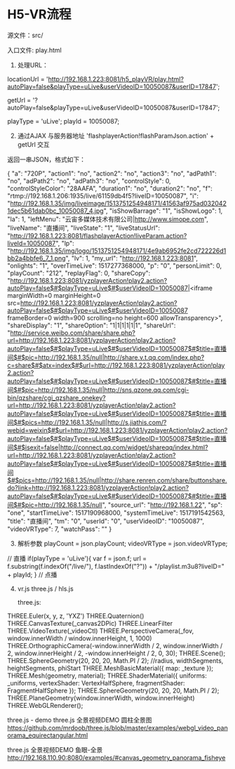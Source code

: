 #   H5-VR流程

源文件：src/

入口文件: play.html

1. 处理URL：

locationUrl = 'http://192.168.1.223:8081/h5_playVR/play.html?autoPlay=false&playType=uLive&userVideoID=10050087&userID=17847';

getUrl = '?autoPlay=false&playType=uLive&userVideoID=10050087&userID=17847';

playType = 'uLive';
playId = 10050087;

2. 通过AJAX 与服务器地址 'flashplayerAction!flashParamJson.action' + getUrl 交互

返回一串JSON，格式如下：

{
    "a": "720P",
    "action1": "no",
    "action2": "no",
    "action3": "no",
    "adPath1": "no",
    "adPath2": "no",
    "adPath3": "no",
    "controlStyle": 0,
    "controlStyleColor": "28AAFA",
    "duration1": "no",
    "duration2": "no",
    "f": "rtmp://192.168.1.206:1935/live/61159db4f5?liveID=10050087",
    "i": "http://192.168.1.35/img/liveimage/1513751254948171/41563af975ad0320421dec5b61dab0bc_10050087_4.jpg",
    "isShowBarrage": "1",
    "isShowLogo": 1,
    "la": 1,
    "leftMenu": "云宙多媒体技术有限公司|http://www.simope.com",
    "liveName": "直播间",
    "liveState": "1",
    "liveStatusUrl": "http://192.168.1.223:8081/flashplayerAction!liveParam.action?liveId=10050087",
    "lp": "http://192.168.1.35/img/logo/1513751254948171/4e9ab6952fe2cd722226d1bb2a4bbfe6_7_1.png",
    "lv": 1,
    "my_url": "http://192.168.1.223:8081",
    "onlights": "1",
    "overTimeLive": 1517277368000,
    "p": "0",
    "personLimit": 0,
    "playCount": "212",
    "replayFlag": 0,
    "shareCopy": "http://192.168.1.223:8081/yzplayerAction!play2.action?autoPlay=false$#$playType=uLive$#$userVideoID=10050087|<iframe marginWidth=0 marginHeight=0 src=http://192.168.1.223:8081/yzplayerAction!play2.action?autoPlay=false$#$playType=uLive$#$userVideoID=10050087 frameBorder=0 width=900 scrolling=no height=600 allowTransparency></iframe>",
    "shareDisplay": "1",
    "shareOption": "1|1|1|1|1|1",
    "shareUrl": "http://service.weibo.com/share/share.php?url=http://192.168.1.223:8081/yzplayerAction!play2.action?autoPlay=false$#$playType=uLive$#$userVideoID=10050087$#$title=直播间$#$pic=http://192.168.1.35/null|http://share.v.t.qq.com/index.php?c=share$#$atx=index$#$url=http://192.168.1.223:8081/yzplayerAction!play2.action?autoPlay=false$#$playType=uLive$#$userVideoID=10050087$#$title=直播间$#$pic=http://192.168.1.35/null|http://sns.qzone.qq.com/cgi-bin/qzshare/cgi_qzshare_onekey?url=http://192.168.1.223:8081/yzplayerAction!play2.action?autoPlay=false$#$playType=uLive$#$userVideoID=10050087$#$title=直播间$#$pics=http://192.168.1.35/null|http://s.jiathis.com/?webid=weixin$#$url=http://192.168.1.223:8081/yzplayerAction!play2.action?autoPlay=false$#$playType=uLive$#$userVideoID=10050087$#$title=直播间$#$isexit=false|http://connect.qq.com/widget/shareqq/index.html?url=http://192.168.1.223:8081/yzplayerAction!play2.action?autoPlay=false$#$playType=uLive$#$userVideoID=10050087$#$title=直播间$#$pics=http://192.168.1.35/null|http://share.renren.com/share/buttonshare.do?link=http://192.168.1.223:8081/yzplayerAction!play2.action?autoPlay=false$#$playType=uLive$#$userVideoID=10050087$#$title=直播间$#$pic=http://192.168.1.35/null",
    "source_url": "http://192.168.1.22",
    "sp": "one",
    "startTimeLive": 1517190968000,
    "systemTimeLive": 1517191542563,
    "title": "直播间",
    "tm": "0",
    "userId": "0",
    "userVideoID": "10050087",
    "videoVRType": 7,
    "watchPass": ""
}

3. 解析参数
playCount = json.playCount;
videoVRType = json.videoVRType;

// 直播
if(playType = 'uLive'){
    var f = json.f;
	url = f.substring(f.indexOf("/live/"), f.lastIndexOf("?")) + "/playlist.m3u8?liveID=" + playId;
}
// 点播

4. vr.js
three.js / hls.js

    three.js:

THREE.Euler(x, y, z, 'YXZ')
THREE.Quaternion()
THREE.CanvasTexture(_canvas2DPic)
THREE.LinearFilter
THREE.VideoTexture(_videoCtl)
THREE.PerspectiveCamera(_fov, window.innerWidth / window.innerHeight, 1, 1000)
THREE.OrthographicCamera(-window.innerWidth / 2, window.innerWidth / 2, window.innerHeight / 2, -window.innerHeight / 2, 0, 30);
THREE.Scene();
THREE.SphereGeometry(20, 20, 20, Math.PI / 2); //radius, widthSegments, heightSegments, phiStart
THREE.MeshBasicMaterial({ map: _texture });
THREE.Mesh(geometry, material);
THREE.ShaderMaterial({
    uniforms: _uniforms,
    vertexShader: VertexHalfSphere,
    fragmentShader: FragmentHalfSphere
});
THREE.SphereGeometry(20, 20, 20, Math.PI / 2);
THREE.PlaneGeometry(window.innerWidth, window.innerHeight)
THREE.WebGLRenderer();

three.js - demo
three.js 全景视频DEMO 圆柱全景图
https://github.com/mrdoob/three.js/blob/master/examples/webgl_video_panorama_equirectangular.html

three.js 全景视频DEMO 鱼眼-全景
http://192.168.110.90:8080/examples/#canvas_geometry_panorama_fisheye

